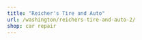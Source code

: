 ```yaml
---
title: "Reicher's Tire and Auto"
url: /washington/reichers-tire-and-auto-2/
shop: car repair
---
```

